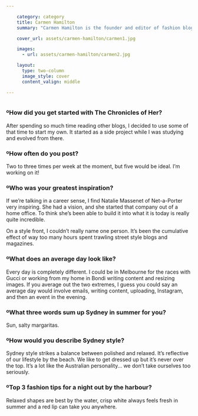 ```yaml
---

    category: category
    title: Carmen Hamilton
    summary: "Carmen Hamilton is the founder and editor of fashion blog, The Chronicles of Her, and she also blogs for Vogue Australia. She moved from the Gold Coast to Sydney in mid-2013 and has quickly developed a huge Instagram following. You can see her fashion musings at. thechroniclesofher.blogspot.com"

    cover_url: assets/carmen-hamilton/carmen1.jpg

    images:
      - url: assets/carmen-hamilton/carmen2.jpg

    layout:
      type: two-column
      image_style: cover
      content_valign: middle

---
```


<img data-media-id="images:1">

### ºHow did you get started with The Chronicles of Her?
After spending so much time reading other blogs, I decided to use some of that time to start my own. It started as a side project while I was studying and evolved from there.

### ºHow often do you post?
Two to three times per week at the moment, but five would be ideal. I’m working on it!

### ºWho was your greatest inspiration?
If we’re talking in a career sense, I find Natalie Massenet of Net-a-Porter very inspiring. She had a vision, and she started that company out of a home office. To think she’s been able to build it into what it is today is really quite incredible.

On a style front, I couldn’t really name one person. It’s been the cumulative effect of way too many hours spent trawling street style blogs and magazines.

### ºWhat does an average day look like?
Every day is completely different. I could be in Melbourne for the races with Gucci or working from my home in Bondi writing content and resizing images. If you average out the two extremes, I guess you could say an average day would involve emails, writing content, uploading, Instagram, and then an event in the evening.

### ºWhat three words sum up Sydney in summer for you?
Sun, salty margaritas.

### ºHow would you describe Sydney style?
Sydney style strikes a balance between polished and relaxed. It’s reflective of our lifestyle by the beach. We like to get dressed up but it’s never over the top. It’s a lot like the Australian personality… we don’t take ourselves too seriously.

### ºTop 3 fashion tips for a night out by the harbour?
Relaxed shapes are best by the water, crisp white always feels fresh in summer and a red lip can take you anywhere.
